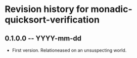 # Revision history for monadic-quicksort-verification

## 0.1.0.0 -- YYYY-mm-dd

* First version. Relationeased on an unsuspecting world.

